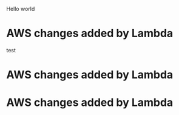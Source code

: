 Hello world

# AWS changes added by Lambda
test

# AWS changes added by Lambda

# AWS changes added by Lambda
